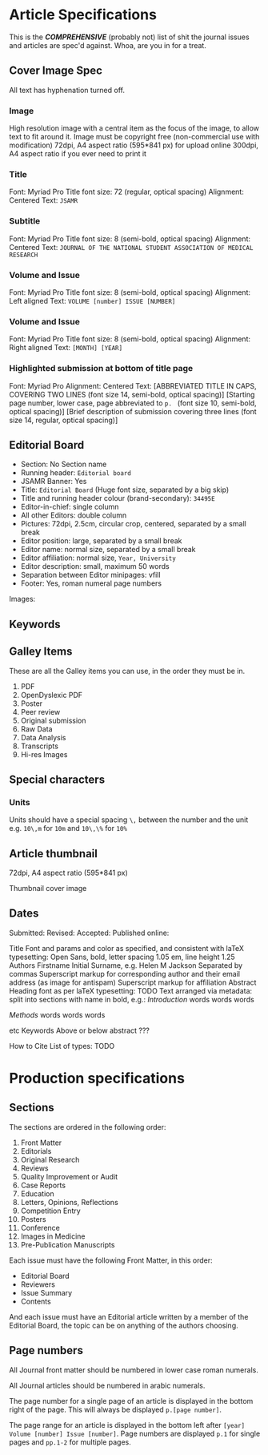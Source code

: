 # Article Specifications

This is the ***COMPREHENSIVE*** (probably not) list of shit the journal issues and articles are spec'd against. Whoa, are you in for a treat.

## Cover Image Spec

All text has hyphenation turned off.

### Image
High resolution image with a central item as the focus of the image, to allow text to fit around it.
Image must be copyright free (non-commercial use with modification)
72dpi, A4 aspect ratio (595*841 px) for upload online
300dpi, A4 aspect ratio if you ever need to print it

### Title
Font: Myriad Pro 
Title font size: 72 (regular, optical spacing)
Alignment: Centered
Text: `JSAMR`

### Subtitle
Font: Myriad Pro
Title font size: 8 (semi-bold, optical spacing)
Alignment: Centered
Text: `JOURNAL OF THE NATIONAL STUDENT ASSOCIATION OF MEDICAL RESEARCH`

### Volume and Issue
Font: Myriad Pro
Title font size: 8 (semi-bold, optical spacing)
Alignment: Left aligned
Text: `VOLUME [number] ISSUE [NUMBER]`

### Volume and Issue
Font: Myriad Pro
Title font size: 8 (semi-bold, optical spacing)
Alignment: Right aligned
Text: `[MONTH] [YEAR]`

### Highlighted submission at bottom of title page
Font: Myriad Pro
Alignment: Centered
Text: 
[ABBREVIATED TITLE IN CAPS, COVERING TWO LINES (font size 14, semi-bold, optical spacing)]
[Starting page number, lower case, page abbreviated to `p. ` (font size 10, semi-bold, optical spacing)]
[Brief description of submission covering three lines (font size 14, regular, optical spacing)]

## Editorial Board
* Section: No Section name
* Running header: `Editorial board`
* JSAMR Banner: Yes
* Title: `Editorial Board` (Huge font size, separated by a big skip)
* Title and running header colour (brand-secondary): `34495E`
* Editor-in-chief: single column
* All other Editors: double column
* Pictures: 72dpi, 2.5cm, circular crop, centered, separated by a small break
* Editor position: large, separated by a small break
* Editor name: normal size, separated by a small break
* Editor affiliation: normal size, `Year, University`
* Editor description: small, maximum 50 words
* Separation between Editor minipages: vfill
* Footer: Yes, roman numeral page numbers



Images: 

## Keywords


## Galley Items
These are all the Galley items you can use, in the order they must be in.
1. PDF
1. OpenDyslexic PDF
1. Poster
1. Peer review
1. Original submission
1. Raw Data
1. Data Analysis
1. Transcripts
1. Hi-res Images

## Special characters

### Units
Units should have a special spacing `\,` between the number and the unit e.g. `10\,m` for `10m` and `10\,\%` for `10%`


## Article thumbnail
72dpi, A4 aspect ratio (595*841 px)


Thumbnail cover image


## Dates
Submitted:
Revised:
Accepted:
Published online:

Title
Font and params and color as specified, and consistent with laTeX typesetting: Open Sans, bold, letter spacing 1.05 em, line height 1.25
Authors
Firstname Initial Surname, e.g. Helen M Jackson
Separated by commas
Superscript markup for corresponding author and their email address (as image for antispam)
Superscript markup for affiliation
Abstract
Heading font as per laTeX typesetting: TODO
Text arranged via metadata: split into sections with name in bold, e.g.:
*Introduction*
words words words

*Methods*
words words words

etc
Keywords
Above or below abstract ???

How to Cite
List of types: TODO

# Production specifications

## Sections
The sections are ordered in the following order:
1. Front Matter
1. Editorials
1. Original Research
1. Reviews
1. Quality Improvement or Audit
1. Case Reports
1. Education
1. Letters, Opinions, Reflections
1. Competition Entry
1. Posters
1. Conference
1. Images in Medicine
1. Pre-Publication Manuscripts

Each issue must have the following Front Matter, in this order:
* Editorial Board
* Reviewers
* Issue Summary
* Contents

And each issue must have an Editorial article written by a member of the Editorial Board, the topic can be on anything of the authors choosing.

## Page numbers
All Journal front matter should be numbered in lower case roman numerals.

All Journal articles should be numbered in arabic numerals.

The page number for a single page of an article is displayed in the bottom right of the page. This will always be displayed `p.[page number]`.

The page range for an article is displayed in the bottom left after `[year] Volume [number] Issue [number]`. Page numbers are displayed `p.1` for single pages and `pp.1-2` for multiple pages.
